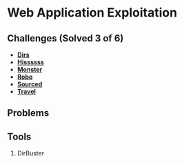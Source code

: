 # Web Application Exploitation

## Challenges (Solved 3 of 6)
- **[Dirs](Challenges/1-Dirs)**
- **[Hissssss](Challenges/2-Hissssss)**
- **[Monster](Challenges/3-Monster)**
- **[Robo](Challenges/4-Robo)**
- **[Sourced](Challenges/5-Sourced)**
- **[Travel](Challenges/6-Travel)**

## Problems

## Tools
1. DirBuster

